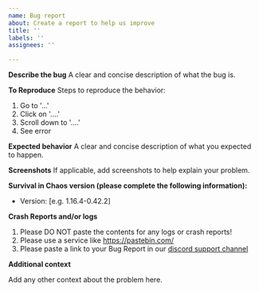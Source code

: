 ```yaml
---
name: Bug report
about: Create a report to help us improve
title: ''
labels: ''
assignees: ''

---
```


**Describe the bug**
A clear and concise description of what the bug is.

**To Reproduce**
Steps to reproduce the behavior:
1. Go to '...'
2. Click on '....'
3. Scroll down to '....'
4. See error

**Expected behavior**
A clear and concise description of what you expected to happen.

**Screenshots**
If applicable, add screenshots to help explain your problem.

**Survival in Chaos version (please complete the following information):**
 - Version: [e.g. 1.16.4-0.42.2]
 
**Crash Reports and/or logs**
1. Please DO NOT paste the contents for any logs or crash reports!
2. Please use a service like https://pastebin.com/
3. Please paste a link to your Bug Report in our [discord support channel](https://discord.com/channels/445225930554605578/746249954301050910)

**Additional context**

Add any other context about the problem here.
